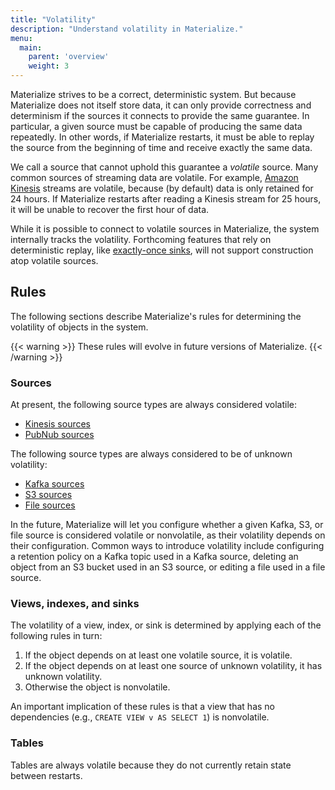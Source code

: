 ```yaml
---
title: "Volatility"
description: "Understand volatility in Materialize."
menu:
  main:
    parent: 'overview'
    weight: 3
---
```


Materialize strives to be a correct, deterministic system. But because
Materialize does not itself store data, it can only provide correctness and
determinism if the sources it connects to provide the same guarantee. In
particular, a given source must be capable of producing the same data
repeatedly. In other words, if Materialize restarts, it must be able to replay
the source from the beginning of time and receive exactly the same data.

We call a source that cannot uphold this guarantee a *volatile* source. Many
common sources of streaming data are volatile. For example, [Amazon
Kinesis](https://aws.amazon.com/kinesis/) streams are volatile, because (by
default) data is only retained for 24 hours. If Materialize restarts after
reading a Kinesis stream for 25 hours, it will be unable to recover the first 
hour of data.

While it is possible to connect to volatile sources in Materialize, the system
internally tracks the volatility. Forthcoming features that rely on
deterministic replay, like [exactly-once
sinks](https://github.com/MaterializeInc/materialize/issues/2915), will not
support construction atop volatile sources.

## Rules

The following sections describe Materialize's rules for determining the
volatility of objects in the system.

{{< warning >}}
These rules will evolve in future versions of Materialize.
{{< /warning >}}

### Sources

At present, the following source types are always considered volatile:

  * [Kinesis sources](/sql/create-source/text-kinesis/)
  * [PubNub sources](/sql/create-source/text-pubnub/)

The following source types are always considered to be of unknown volatility:

  * [Kafka sources](/sql/create-source/avro-kafka/)
  * [S3 sources](/sql/create-source/text-s3/)
  * [File sources](/sql/create-source/text-file/)

In the future, Materialize will let you configure whether a given Kafka, S3, or
file source is considered volatile or nonvolatile, as their volatility depends
on their configuration. Common ways to introduce volatility include configuring
a retention policy on a Kafka topic used in a Kafka source, deleting an object
from an S3 bucket used in an S3 source, or editing a file used in a file source.

### Views, indexes, and sinks

The volatility of a view, index, or sink is determined by applying each of
the following rules in turn:

  1. If the object depends on at least one volatile source, it is volatile.
  2. If the object depends on at least one source of unknown volatility, it has
     unknown volatility.
  3. Otherwise the object is nonvolatile.

An important implication of these rules is that a view that has no dependencies
(e.g., `CREATE VIEW v AS SELECT 1`) is nonvolatile.

### Tables

Tables are always volatile because they do not currently retain state between
restarts.
